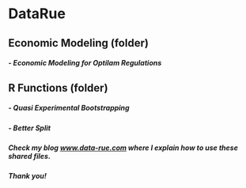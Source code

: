 # DataRue

## Economic Modeling (folder)
  ##### - Economic Modeling for Optilam Regulations

## R Functions (folder)
  ##### - Quasi Experimental Bootstrapping
  ##### - Better Split

##### Check my blog www.data-rue.com where I explain how to use these shared files.
##### Thank you!

